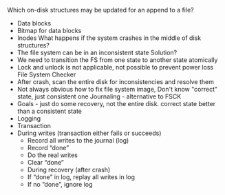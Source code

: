 Which on-disk structures may be updated for an append to a file?
- Data blocks
- Bitmap for data blocks
- Inodes
What happens if the system crashes in the middle of disk structures?
- The file system can be in an inconsistent state
Solution?
- We need to transition the FS from one state to another state atomically
- Lock and unlock is not applicable, not possible to prevent power loss
File System Checker
- After crash, scan the entire disk for inconsistencies and resolve them
- Not always obvious how to fix file system image, Don't know "correct" state, just consistent one
Journaling - alternative to FSCK
- Goals - just do some recovery, not the entire disk. correct state better than a consistent state
- Logging
- Transaction
- During writes (transaction either fails or succeeds)
	- Record all writes to the journal (log)
	- Record “done”
	- Do the real writes
	- Clear “done”
	- During recovery (after crash)
	- If “done” in log, replay all writes in log
	- If no ”done”, ignore log